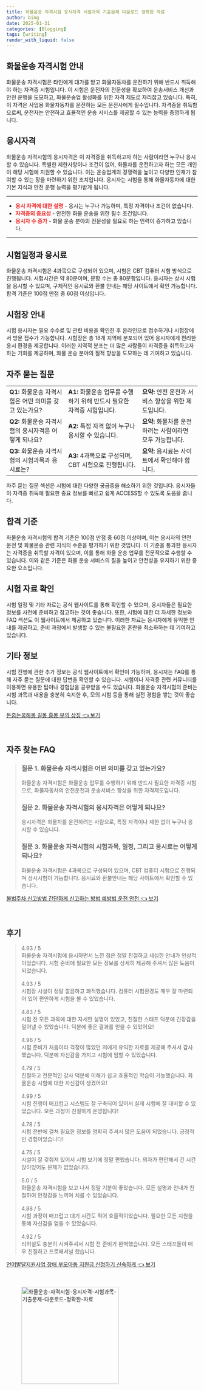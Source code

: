 ```yaml
---
title: 화물운송 자격시험 응시자격 시험과목 기출문제 다운로드 정확한 자료
author: bing
date: 2025-01-31
categories: [Blogging]
tags: [writing]
render_with_liquid: false
---
```



<h2 id='화물운송_자격시험_안내'>화물운송 자격시험 안내</h2>

<p>화물운송 자격시험은 타인에게 대가를 받고 화물자동차를 운전하기 위해 반드시 취득해야 하는 자격증 시험입니다. 이 시험은 운전자의 전문성을 확보하여 운송서비스 개선과 안전 운행을 도모하고, 화물운송업 활성화를 위한 자격 제도로 자리잡고 있습니다. 특히, 이 자격은 사업용 화물자동차를 운전하는 모든 운전사에게 필수입니다. 자격증을 취득함으로써, 운전자는 안전하고 효율적인 운송 서비스를 제공할 수 있는 능력을 증명하게 됩니다.</p>

<h2 id='응시자격'>응시자격</h2>

<p>화물운송 자격시험의 응시자격은 이 자격증을 취득하고자 하는 사람이라면 누구나 응시할 수 있습니다. 특별한 제한사항이나 조건이 없어, 화물차를 운전하고자 하는 모든 개인이 해당 시험에 지원할 수 있습니다. 이는 운송업계의 경쟁력을 높이고 다양한 인재가 참여할 수 있는 장을 마련하기 위한 조치입니다. 응시자는 시험을 통해 화물자동차에 대한 기본 지식과 안전 운행 능력을 평가받게 됩니다.</p>

<hr />

<ul>
    <li><b><span style="color: #ee2323;">응시 자격에 대한 설명</span></b> - 응시는 누구나 가능하며, 특정 자격이나 조건이 없습니다.</li>
    <li><b><span style="color: #ee2323;">자격증의 중요성</span></b> - 안전한 화물 운송을 위한 필수 조건입니다.</li>
    <li><b><span style="color: #ee2323;">응시자 수 증가</span></b> - 화물 운송 분야의 전문성을 필요로 하는 인력이 증가하고 있습니다.</li>
</ul>

<hr />

<h2 id='시험일정과_응시료'>시험일정과 응시료</h2>

<p>화물운송 자격시험은 4과목으로 구성되어 있으며, 시험은 CBT 컴퓨터 시험 방식으로 진행됩니다. 시험시간은 약 80분이며, 문항 수는 총 80문항입니다. 응시자는 상시 시험을 응시할 수 있으며, 구체적인 응시료와 환불 안내는 해당 사이트에서 확인 가능합니다. 합격 기준은 100점 만점 중 60점 이상입니다.</p>

<h2 id='시험장_안내'>시험장 안내</h2>

<p>시험 응시자는 필요 수수료 및 관련 비용을 확인한 후 온라인으로 접수하거나 시험장에서 방문 접수가 가능합니다. 시험장은 총 18개 지역에 분포되어 있어 응시자에게 편리한 응시 환경을 제공합니다. 이러한 지역적 분포는 더 많은 사람들이 자격증을 취득하고자 하는 기회를 제공하며, 화물 운송 분야의 질적 향상을 도모하는 데 기여하고 있습니다.</p>

<h2 id='자주_묻는_질문'>자주 묻는 질문</h2>

<table>
    <tr>
        <td><b>Q1:</b> 화물운송 자격시험은 어떤 의미를 갖고 있는가요?</td>
        <td><b>A1:</b> 화물운송 업무를 수행하기 위해 반드시 필요한 자격증 시험입니다.</td>
        <td><b>요약:</b> 안전 운전과 서비스 향상을 위한 제도입니다.</td>
    </tr>
    <tr>
        <td><b>Q2:</b> 화물운송 자격시험의 응시자격은 어떻게 되나요?</td>
        <td><b>A2:</b> 특정 자격 없이 누구나 응시할 수 있습니다.</td>
        <td><b>요약:</b> 화물차를 운전하려는 사람이라면 모두 가능합니다.</td>
    </tr>
    <tr>
        <td><b>Q3:</b> 화물운송 자격시험의 시험과목과 응시료는?</td>
        <td><b>A3:</b> 4과목으로 구성되며, CBT 시험으로 진행됩니다.</td>
        <td><b>요약:</b> 응시료는 사이트에서 확인해야 합니다.</td>
    </tr>
</table>

<p>자주 묻는 질문 섹션은 시험에 대한 다양한 궁금증을 해소하기 위한 것입니다. 응시자들이 자격증 취득에 필요한 중요 정보를 빠르고 쉽게 ACCESS할 수 있도록 도움을 줍니다.</p>

<h2 id='합격_기준'>합격 기준</h2>

<p>화물운송 자격시험의 합격 기준은 100점 만점 중 60점 이상이며, 이는 응시자의 안전 운전 및 화물운송 관련 지식의 수준을 평가하기 위한 것입니다. 이 기준을 통과한 응시자는 자격증을 취득할 자격이 있으며, 이를 통해 화물 운송 업무를 전문적으로 수행할 수 있습니다. 이와 같은 기준은 화물 운송 서비스의 질을 높이고 안전성을 유지하기 위한 중요한 요소입니다.</p>

<h2 id='시험_자료_확인'>시험 자료 확인</h2>

<p>시험 일정 및 기타 자료는 공식 웹사이트를 통해 확인할 수 있으며, 응시자들은 필요한 정보를 사전에 준비하고 참고하는 것이 좋습니다. 또한, 시험에 대한 더 자세한 정보와 FAQ 섹션도 이 웹사이트에서 제공하고 있습니다. 이러한 자료는 응시자에게 유익한 안내를 제공하고, 준비 과정에서 발생할 수 있는 불필요한 혼란을 최소화하는 데 기여하고 있습니다.</p>

<h2 id='기타_정보'>기타 정보</h2>

<p>시험 진행에 관한 추가 정보는 공식 웹사이트에서 확인이 가능하며, 응시자는 FAQ를 통해 자주 묻는 질문에 대한 답변을 확인할 수 있습니다. 시험이나 자격증 관련 커뮤니티를 이용하면 유용한 팁이나 경험담을 공유받을 수도 있습니다. 화물운송 자격시험의 준비는 시험 과목과 내용을 충분히 숙지한 후, 모의 시험 등을 통해 실전 경험을 쌓는 것이 좋습니다.</p>


<p><a class="click-button" title="돈줍는꿈해몽 길몽 흉몽 부의 상징" href="https://adkhouse.github.io/posts/%EB%8F%88%EC%A4%8D%EB%8A%94%EA%BF%88%ED%95%B4%EB%AA%BD-%EA%B8%B8%EB%AA%BD-%ED%9D%89%EB%AA%BD-%EB%B6%80%EC%9D%98-%EC%83%81%EC%A7%95/" rel="dofollow">돈줍는꿈해몽 길몽 흉몽 부의 상징 👈 보기</a></p><br>
<h2 id='자주_찾는_FAQ'>자주 찾는 FAQ</h2>
<div itemscope="" itemtype="https://schema.org/FAQPage"> 
<blockquote> 
<div itemscope="" itemprop="mainEntity" itemtype="https://schema.org/Question"> 
<h3 itemprop="name">질문 1. 화물운송 자격시험은 어떤 의미를 갖고 있는가요?</h3> 
<div itemscope="" itemprop="acceptedAnswer" itemtype="https://schema.org/Answer"> 
<span itemprop="text"> 
<p>화물운송 자격시험은 화물운송 업무를 수행하기 위해 반드시 필요한 자격증 시험으로, 화물자동차의 안전운전과 운송서비스 향상을 위한 자격제도입니다.</p> 
</span> 
</div> 
</div> 
<div itemscope="" itemprop="mainEntity" itemtype="https://schema.org/Question"> 
<h3 itemprop="name">질문 2. 화물운송 자격시험의 응시자격은 어떻게 되나요?</h3> 
<div itemscope="" itemprop="acceptedAnswer" itemtype="https://schema.org/Answer"> 
<span itemprop="text"> 
<p>응시자격은 화물차를 운전하려는 사람으로, 특정 자격이나 제한 없이 누구나 응시할 수 있습니다.</p> 
</span> 
</div> 
</div> 
<div itemscope="" itemprop="mainEntity" itemtype="https://schema.org/Question"> 
<h3 itemprop="name">질문 3. 화물운송 자격시험의 시험과목, 일정, 그리고 응시료는 어떻게 되나요?</h3> 
<div itemscope="" itemprop="acceptedAnswer" itemtype="https://schema.org/Answer"> 
<span itemprop="text"> 
<p>화물운송 자격시험은 4과목으로 구성되어 있으며, CBT 컴퓨터 시험으로 진행되며 상시시험이 가능합니다. 응시료와 환불안내는 해당 사이트에서 확인할 수 있습니다.</p> 
</span> 
</div> 
</div> 
</blockquote> 
</div>
<p><a class="click-button" title="불법주차 신고방법 간단하게 신고하는 방법 예방법 운전 안전" href="https://adkhouse.github.io/posts/%EB%B6%88%EB%B2%95%EC%A3%BC%EC%B0%A8-%EC%8B%A0%EA%B3%A0%EB%B0%A9%EB%B2%95-%EA%B0%84%EB%8B%A8%ED%95%98%EA%B2%8C-%EC%8B%A0%EA%B3%A0%ED%95%98%EB%8A%94-%EB%B0%A9%EB%B2%95-%EC%98%88%EB%B0%A9%EB%B2%95-%EC%9A%B4%EC%A0%84-%EC%95%88%EC%A0%84/" rel="dofollow">불법주차 신고방법 간단하게 신고하는 방법 예방법 운전 안전 👈 보기</a></p><br>
<h2 id='후기'>후기</h2>
<div itemscope itemtype="https://schema.org/Product">
  <blockquote>
  <div itemprop="review" itemscope itemtype="https://schema.org/Review">
      <div itemprop="reviewRating" itemscope itemtype="https://schema.org/Rating"> <span itemprop="ratingValue">4.93</span> / <span itemprop="bestRating">5</span> </div>
      <span itemprop="reviewBody">화물운송 자격시험에 응시하면서 느낀 점은 정말 친절하고 세심한 안내가 인상적이었습니다. 시험 준비에 필요한 모든 정보를 상세히 제공해 주셔서 많은 도움이 되었습니다.</span>
  </div>
  <br>
  <div itemprop="review" itemscope itemtype="https://schema.org/Review">
      <div itemprop="reviewRating" itemscope itemtype="https://schema.org/Rating"> <span itemprop="ratingValue">4.93</span> / <span itemprop="bestRating">5</span> </div>
      <span itemprop="reviewBody">시험장 시설이 정말 깔끔하고 쾌적했습니다. 컴퓨터 시험환경도 매우 잘 마련되어 있어 편안하게 시험을 볼 수 있었습니다.</span>
  </div>
  <br>
  <div itemprop="review" itemscope itemtype="https://schema.org/Review">
      <div itemprop="reviewRating" itemscope itemtype="https://schema.org/Rating"> <span itemprop="ratingValue">4.83</span> / <span itemprop="bestRating">5</span> </div>
      <span itemprop="reviewBody">시험 전 모든 과목에 대한 자세한 설명이 있었고, 친절한 스태프 덕분에 긴장감을 덜어낼 수 있었습니다. 덕분에 좋은 결과를 얻을 수 있었어요!</span>
  </div>
  <br>
  <div itemprop="review" itemscope itemtype="https://schema.org/Review">
      <div itemprop="reviewRating" itemscope itemtype="https://schema.org/Rating"> <span itemprop="ratingValue">4.96</span> / <span itemprop="bestRating">5</span> </div>
      <span itemprop="reviewBody">시험 준비가 처음이라 걱정이 많았던 저에게 유익한 자료를 제공해 주셔서 감사했습니다. 덕분에 자신감을 가지고 시험에 임할 수 있었습니다.</span>
  </div>
  <br>
  <div itemprop="review" itemscope itemtype="https://schema.org/Review">
      <div itemprop="reviewRating" itemscope itemtype="https://schema.org/Rating"> <span itemprop="ratingValue">4.79</span> / <span itemprop="bestRating">5</span> </div>
      <span itemprop="reviewBody">친절하고 전문적인 강사 덕분에 이해가 쉽고 효율적인 학습이 가능했습니다. 화물운송 시험에 대한 자신감이 생겼어요!</span>
  </div>
  <br>
  <div itemprop="review" itemscope itemtype="https://schema.org/Review">
      <div itemprop="reviewRating" itemscope itemtype="https://schema.org/Rating"> <span itemprop="ratingValue">4.99</span> / <span itemprop="bestRating">5</span> </div>
      <span itemprop="reviewBody">시험 진행이 매끄럽고 시스템도 잘 구축되어 있어서 실제 시험에 잘 대비할 수 있었습니다. 모든 과정이 친절하게 운영됩니다!</span>
  </div>
  <br>
  <div itemprop="review" itemscope itemtype="https://schema.org/Review">
      <div itemprop="reviewRating" itemscope itemtype="https://schema.org/Rating"> <span itemprop="ratingValue">4.78</span> / <span itemprop="bestRating">5</span> </div>
      <span itemprop="reviewBody">시험 전반에 걸쳐 필요한 정보를 명확히 주셔서 많은 도움이 되었습니다. 긍정적인 경험이었습니다!</span>
  </div>
  <br>
  <div itemprop="review" itemscope itemtype="https://schema.org/Review">
      <div itemprop="reviewRating" itemscope itemtype="https://schema.org/Rating"> <span itemprop="ratingValue">4.75</span> / <span itemprop="bestRating">5</span> </div>
      <span itemprop="reviewBody">시설이 잘 갖춰져 있어서 시험 보기에 정말 편했습니다. 의자가 편안해서 긴 시간 앉아있어도 문제가 없었습니다.</span>
  </div>
  <br>
  <div itemprop="review" itemscope itemtype="https://schema.org/Review">
      <div itemprop="reviewRating" itemscope itemtype="https://schema.org/Rating"> <span itemprop="ratingValue">5.0</span> / <span itemprop="bestRating">5</span> </div>
      <span itemprop="reviewBody">화물운송 자격시험을 보고 나서 정말 기분이 좋았습니다. 모든 설명과 안내가 친절하여 안정감을 느끼며 치를 수 있었습니다.</span>
  </div>
  <br>
  <div itemprop="review" itemscope itemtype="https://schema.org/Review">
      <div itemprop="reviewRating" itemscope itemtype="https://schema.org/Rating"> <span itemprop="ratingValue">4.88</span> / <span itemprop="bestRating">5</span> </div>
      <span itemprop="reviewBody">시험 과정이 매끄럽고 대기 시간도 적어 효율적이었습니다. 필요한 모든 지원을 통해 자신감을 얻을 수 있었습니다.</span>
  </div>
  <br>
  <div itemprop="review" itemscope itemtype="https://schema.org/Review">
      <div itemprop="reviewRating" itemscope itemtype="https://schema.org/Rating"> <span itemprop="ratingValue">4.92</span> / <span itemprop="bestRating">5</span> </div>
      <span itemprop="reviewBody">리허설도 충분히 시켜주셔서 시험 전 준비가 완벽했습니다. 모든 스태프들이 매우 친절하고 프로페셔널 했습니다.</span>
  </div>
  </blockquote>
</div>
<p><a class="click-button" title="언어발달지원사업 장애 부모아동 지원금 신청하기 신속하게" href="https://adkhouse.github.io/posts/%EC%96%B8%EC%96%B4%EB%B0%9C%EB%8B%AC%EC%A7%80%EC%9B%90%EC%82%AC%EC%97%85-%EC%9E%A5%EC%95%A0-%EB%B6%80%EB%AA%A8%EC%95%84%EB%8F%99-%EC%A7%80%EC%9B%90%EA%B8%88-%EC%8B%A0%EC%B2%AD%ED%95%98%EA%B8%B0-%EC%8B%A0%EC%86%8D%ED%95%98%EA%B2%8C/" rel="dofollow">언어발달지원사업 장애 부모아동 지원금 신청하기 신속하게 👈 보기</a></p><br>
<figure class="image"><img src="https://adkhouse.github.io/assets/img/thumbnail/화물운송-자격시험-응시자격-시험과목-기출문제-다운로드-정확한-자료.webp" alt="화물운송-자격시험-응시자격-시험과목-기출문제-다운로드-정확한-자료" width="256" height="256"></figure>
